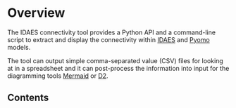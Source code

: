# Overview

The IDAES connectivity tool provides a Python API and a command-line script to extract and display the connectivity within [IDAES](https://idaes.org) and [Pyomo](https://pyomo.org) models.

The tool can output simple comma-separated value (CSV) files for looking at in a spreadsheet and it can post-process the information into input for the diagramming tools [Mermaid](https://mermaid.js.org/) or [D2](https://d2lang.com).

## Contents

```{tableofcontents}
```

